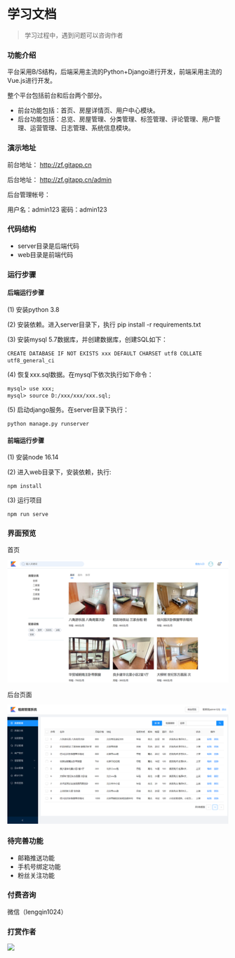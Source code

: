 # 学习文档

> 学习过程中，遇到问题可以咨询作者

### 功能介绍

平台采用B/S结构，后端采用主流的Python+Django进行开发，前端采用主流的Vue.js进行开发。

整个平台包括前台和后台两个部分。

- 前台功能包括：首页、房屋详情页、用户中心模块。
- 后台功能包括：总览、房屋管理、分类管理、标签管理、评论管理、用户管理、运营管理、日志管理、系统信息模块。


### 演示地址

前台地址： http://zf.gitapp.cn

后台地址： http://zf.gitapp.cn/admin

后台管理帐号：

用户名：admin123
密码：admin123

### 代码结构

- server目录是后端代码
- web目录是前端代码

### 运行步骤

#### 后端运行步骤

(1) 安装python 3.8

(2) 安装依赖。进入server目录下，执行 pip install -r requirements.txt

(3) 安装mysql 5.7数据库，并创建数据库，创建SQL如下：
```
CREATE DATABASE IF NOT EXISTS xxx DEFAULT CHARSET utf8 COLLATE utf8_general_ci
```
(4) 恢复xxx.sql数据。在mysql下依次执行如下命令：

```
mysql> use xxx;
mysql> source D:/xxx/xxx/xxx.sql;
```

(5) 启动django服务。在server目录下执行：
```
python manage.py runserver
```

#### 前端运行步骤

(1) 安装node 16.14

(2) 进入web目录下，安装依赖，执行:
```
npm install 
```
(3) 运行项目
```
npm run serve
```


### 界面预览

首页

![](https://github.com/geeeeeeeek/python_zf/blob/master/server/upload/img/a.png?raw=true)


后台页面

![](https://github.com/geeeeeeeek/python_zf/blob/master/server/upload/img/b.png?raw=true)



### 待完善功能

- 邮箱推送功能
- 手机号绑定功能
- 粉丝关注功能


### 付费咨询

微信（lengqin1024）


### 打赏作者

<img src="https://raw.githubusercontent.com/geeeeeeeek/python_book/master/bookproject/upload/img/weixin-pay.jpg" width=400/>


